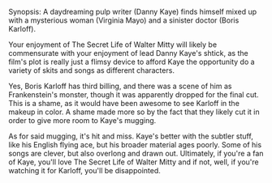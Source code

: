 Synopsis: A daydreaming pulp writer (Danny Kaye) finds himself mixed up with a mysterious woman (Virginia Mayo) and a sinister doctor (Boris Karloff).

Your enjoyment of The Secret Life of Walter Mitty will likely be commensurate with your enjoyment of lead Danny Kaye's shtick, as the film's plot is really just a flimsy device to afford Kaye the opportunity do a variety of skits and songs as different characters.

Yes, Boris Karloff has third billing, and there was a scene of him as Frankenstein's monster, though it was apparently dropped for the final cut. This is a shame, as it would have been awesome to see Karloff in the makeup in color. A shame made more so by the fact that they likely cut it in order to give more room to Kaye's mugging.

As for said mugging, it's hit and miss. Kaye's better with the subtler stuff, like his English flying ace, but his broader material ages poorly. Some of his songs are clever, but also overlong and drawn out. Ultimately, if you're a fan of Kaye, you'll love The Secret Life of Walter Mitty and if not, well, if you're watching it for Karloff, you'll be disappointed.
